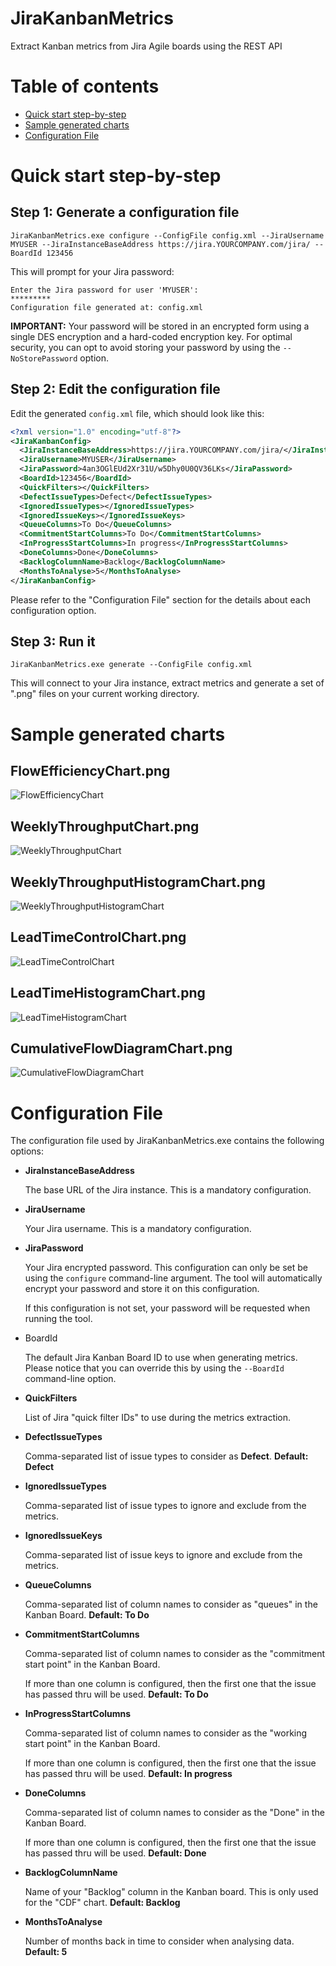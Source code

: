 # JiraKanbanMetrics
Extract Kanban metrics from Jira Agile boards using the REST API

# Table of contents

   * [Quick start step-by-step](#quick-start-step-by-step)
   * [Sample generated charts](#sample-generated-charts)
   * [Configuration File](#configuration-file)

# Quick start step-by-step
## Step 1: Generate a configuration file

`JiraKanbanMetrics.exe configure --ConfigFile config.xml --JiraUsername MYUSER --JiraInstanceBaseAddress https://jira.YOURCOMPANY.com/jira/ --BoardId 123456`

This will prompt for your Jira password:

```
Enter the Jira password for user 'MYUSER':
*********
Configuration file generated at: config.xml
```

**IMPORTANT:** Your password will be stored in an encrypted form using a single DES encryption and a hard-coded encryption key. For optimal security, you can opt to avoid storing your password by using the `--NoStorePassword` option.

## Step 2: Edit the configuration file
Edit the generated `config.xml` file, which should look like this:
```xml
<?xml version="1.0" encoding="utf-8"?>
<JiraKanbanConfig>
  <JiraInstanceBaseAddress>https://jira.YOURCOMPANY.com/jira/</JiraInstanceBaseAddress>
  <JiraUsername>MYUSER</JiraUsername>
  <JiraPassword>4an3OGlEUd2Xr31U/w5Dhy0U0QV36LKs</JiraPassword>
  <BoardId>123456</BoardId>
  <QuickFilters></QuickFilters>
  <DefectIssueTypes>Defect</DefectIssueTypes>
  <IgnoredIssueTypes></IgnoredIssueTypes>
  <IgnoredIssueKeys></IgnoredIssueKeys>
  <QueueColumns>To Do</QueueColumns>
  <CommitmentStartColumns>To Do</CommitmentStartColumns>
  <InProgressStartColumns>In progress</InProgressStartColumns>
  <DoneColumns>Done</DoneColumns>
  <BacklogColumnName>Backlog</BacklogColumnName>
  <MonthsToAnalyse>5</MonthsToAnalyse>
</JiraKanbanConfig>
```
Please refer to the "Configuration File" section for the details about each configuration option.

## Step 3: Run it

`JiraKanbanMetrics.exe generate --ConfigFile config.xml`

This will connect to your Jira instance, extract metrics and generate a set of ".png" files on your current working directory.

# Sample generated charts

## FlowEfficiencyChart.png
![FlowEfficiencyChart](images/FlowEfficiencyChart.png)
## WeeklyThroughputChart.png
![WeeklyThroughputChart](images/WeeklyThroughputChart.png)
## WeeklyThroughputHistogramChart.png
![WeeklyThroughputHistogramChart](images/WeeklyThroughputHistogramChart.png)
## LeadTimeControlChart.png
![LeadTimeControlChart](images/LeadTimeControlChart.png)
## LeadTimeHistogramChart.png
![LeadTimeHistogramChart](images/LeadTimeHistogramChart.png)
## CumulativeFlowDiagramChart.png
![CumulativeFlowDiagramChart](images/CumulativeFlowDiagramChart.png)

# Configuration File
The configuration file used by JiraKanbanMetrics.exe contains the following options:
  * **JiraInstanceBaseAddress**
    
    The base URL of the Jira instance. This is a mandatory configuration.
  * **JiraUsername**
    
    Your Jira username. This is a mandatory configuration.
  * **JiraPassword**
    
    Your Jira encrypted password. This configuration can only be set be using the `configure` command-line argument. The tool will automatically encrypt your password and store it on this configuration.
    
    If this configuration is not set, your password will be requested when running the tool.
  * BoardId
  
    The default Jira Kanban Board ID to use when generating metrics. Please notice that you can override this by using the `--BoardId` command-line option.
  * **QuickFilters**
  
    List of Jira "quick filter IDs" to use during the metrics extraction.
  * **DefectIssueTypes**
  
    Comma-separated list of issue types to consider as **Defect**.
    **Default: Defect**
  * **IgnoredIssueTypes**
  
    Comma-separated list of issue types to ignore and exclude from the metrics.
  * **IgnoredIssueKeys**
  
    Comma-separated list of issue keys to ignore and exclude from the metrics.
  * **QueueColumns**
  
    Comma-separated list of column names to consider as "queues" in the Kanban Board.
    **Default: To Do**
  * **CommitmentStartColumns**
  
    Comma-separated list of column names to consider as the "commitment start point" in the Kanban Board.
    
    If more than one column is configured, then the first one that the issue has passed thru will be used.
    **Default: To Do**
  * **InProgressStartColumns**
  
    Comma-separated list of column names to consider as the "working start point" in the Kanban Board.
    
    If more than one column is configured, then the first one that the issue has passed thru will be used.
    **Default: In progress**
  * **DoneColumns**
  
    Comma-separated list of column names to consider as the "Done" in the Kanban Board.
    
    If more than one column is configured, then the first one that the issue has passed thru will be used.
    **Default: Done**
  * **BacklogColumnName**
  
    Name of your "Backlog" column in the Kanban board. This is only used for the "CDF" chart.
    **Default: Backlog**
  * **MonthsToAnalyse**
  
    Number of months back in time to consider when analysing data.
    **Default: 5**
